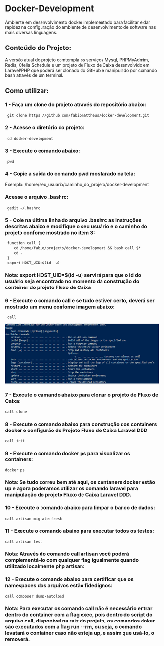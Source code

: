 # Docker-Development
   Ambiente em desenvolvimento docker implementado para facilitar e dar rapidez na configuração do ambiente de desenvolvimento de software nas mais diversas linguagens. 
   
## Conteúdo do Projeto:  
   A versão atual do projeto comtempla os serviços Mysql, PHPMyAdmim, Redis, Ofelia Schedule e um projeto de Fluxo de Caixa desenvolvido em Laravel/PHP que poderá ser clonado do GitHub e manipulado por comando bash através de um terminal.
   
 ## Como utilizar:
 ### 1 - Faça um clone do projeto através do repositório abaixo:
     git clone https://github.com/fabiomattheus/docker-development.git
 
 ### 2 - Acesse o diretório do projeto:
     cd docker-development
 
 ### 3 - Execute o comando abaixo:
     pwd
 
 ### 4 - Copie a saída do comando pwd mostarado na tela:
 Exemplo: /home/seu_usuario/caminho_do_projeto/docker-development
 
 ### Acesse o arquivo .bashrc:
     gedit ~/.bashrc

 ### 5 - Cole na última linha do arquivo .bashrc as instruções descritas abaixo e modifique o seu usuário e o caminho do projeto confome mostrado no item 3: 
     function call { 
        cd /home/fabio/projects/docker-development && bash call $* 
        cd -
     }
     export HOST_UID=$(id -u)
 
 ### Nota: export HOST_UID=$(id -u) servirá para que o id do usuário seja encontrado no momento da construção do conteiner do projeto Fluxo de Caixa    
    
 ### 6 - Execute o comando call e se tudo estiver certo, deverá ser mostrado um menu confome imagem abaixo:   
     call
     
![alt text](https://github.com/fabiomattheus/docker-development/blob/main/menu-docker-development.png)

### 7 - Execute o camando abaixo para clonar o projeto de Fluxo de Caixa:
    call clone

### 8 - Execute o comando abaixo para construção dos containers docker e configurão do Projeto Fluxo de Caixa Laravel DDD
    call init
 
### 9 - Execute o comando docker ps para visualizar os containers:
    docker ps 
    
### Nota: Se tudo correu bem até aqui,  os contaners docker estão up e agora poderamos utilizar os comando laravel para manipulação do projeto Fluxo de Caixa Laravel DDD.

### 10 - Execute o comando abaixo para limpar o banco de dados:
    call artisan migrate:fresh

### 11 - Execute o comando abaixo para executar todos os testes:
    call artisan test

### Nota: Através do comando call artisan você poderá complementá-lo com qualquer flag igualmente quando utilizado localmente php artisan:

### 12 - Execute o comando abaixo para certificar que os namespaces dos arquivos estão fidedignos:
    call composer dump-autoload

### Nota: Para executar os comando call não é necessário entrar dentro do container com a flag exec, pois dentro do script do arquivo call, disponivel na raiz do projeto, os comandos doker são executados com  a flag run --rm, ou seja, o comando levatará o container caso não esteja up, e assim que usá-lo, o removerá.  



    
    
 


    
